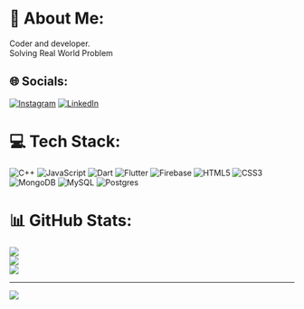 # 💫 About Me:
Coder and developer.<br>Solving Real World Problem


## 🌐 Socials:
[![Instagram](https://img.shields.io/badge/Instagram-%23E4405F.svg?logo=Instagram&logoColor=white)](https://instagram.com/shrey.pachauri) [![LinkedIn](https://img.shields.io/badge/LinkedIn-%230077B5.svg?logo=linkedin&logoColor=white)](https://linkedin.com/in/shrey-pachauri-93a4a3200/) 

# 💻 Tech Stack:
![C++](https://img.shields.io/badge/c++-%2300599C.svg?style=for-the-badge&logo=c%2B%2B&logoColor=white) ![JavaScript](https://img.shields.io/badge/javascript-%23323330.svg?style=for-the-badge&logo=javascript&logoColor=%23F7DF1E) ![Dart](https://img.shields.io/badge/dart-%230175C2.svg?style=for-the-badge&logo=dart&logoColor=white) ![Flutter](https://img.shields.io/badge/Flutter-%2302569B.svg?style=for-the-badge&logo=Flutter&logoColor=white) ![Firebase](https://img.shields.io/badge/firebase-%23039BE5.svg?style=for-the-badge&logo=firebase) ![HTML5](https://img.shields.io/badge/html5-%23E34F26.svg?style=for-the-badge&logo=html5&logoColor=white) ![CSS3](https://img.shields.io/badge/css3-%231572B6.svg?style=for-the-badge&logo=css3&logoColor=white) ![MongoDB](https://img.shields.io/badge/MongoDB-%234ea94b.svg?style=for-the-badge&logo=mongodb&logoColor=white) ![MySQL](https://img.shields.io/badge/mysql-%2300f.svg?style=for-the-badge&logo=mysql&logoColor=white) ![Postgres](https://img.shields.io/badge/postgres-%23316192.svg?style=for-the-badge&logo=postgresql&logoColor=white)
# 📊 GitHub Stats:
![](https://github-readme-stats.vercel.app/api?username=shreypachauri3&theme=dark&hide_border=true&include_all_commits=false&count_private=false)<br/>
![](https://github-readme-streak-stats.herokuapp.com/?user=shreypachauri3&theme=dark&hide_border=true)<br/>
![](https://github-readme-stats.vercel.app/api/top-langs/?username=shreypachauri3&theme=dark&hide_border=true&include_all_commits=false&count_private=false&layout=compact)

---
[![](https://visitcount.itsvg.in/api?id=shreypachauri3&icon=0&color=0)](https://visitcount.itsvg.in)

<!-- Proudly created with GPRM ( https://gprm.itsvg.in ) -->
